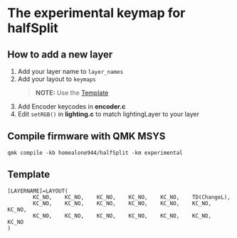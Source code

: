 # The experimental keymap for halfSplit

## How to add a new layer
1. Add your layer name to `layer_names`
3. Add your layout to `keymaps`
    >**NOTE:** Use the [Template](#Template)
4. Add Encoder keycodes in **encoder.c**
5. Edit `setRGB()` in **lighting.c** to match lightingLayer to your layer


## Compile firmware with QMK MSYS
`qmk compile -kb homealone944/halfSplit -km experimental`

## Template
```
[LAYERNAME]=LAYOUT(
        KC_NO,    KC_NO,    KC_NO,    KC_NO,    KC_NO,    TD(ChangeL),
        KC_NO,    KC_NO,    KC_NO,    KC_NO,    KC_NO,    KC_NO,     KC_NO,
        KC_NO,    KC_NO,    KC_NO,    KC_NO,    KC_NO,    KC_NO,     KC_NO
)
```
